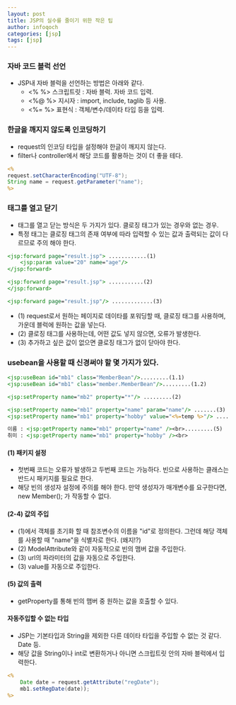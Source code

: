 ```yaml
---
layout: post
title: JSP의 실수를 줄이기 위한 작은 팁
author: infoqoch
categories: [jsp]
tags: [jsp]
---
```


### 자바 코드 블럭 선언
- JSP내 자바 블럭을 선언하는 방법은 아래와 같다. 
  - <%  %> 스크립트릿 : 자바 블럭. 자바 코드 입력.
  - <%@ %> 지시자 : import, include, taglib 등 사용.
  - <%= %> 표현식 : 객체/변수/데이타 타입 등을 입력. 

### 한글을 깨지지 않도록 인코딩하기
- request의 인코딩 타입을 설정해야 한글이 깨지지 않는다. 
- filter나 controller에서 해당 코드를 활용하는 것이 더 좋을 테다. 

``` jsp
<%
request.setCharacterEncoding("UTF-8");
String name = request.getParameter("name");
%>
```

### 태그를 열고 닫기
- 태그를 열고 닫는 방식은 두 가지가 있다. 클로징 태그가 있는 경우와 없는 경우. 
- 특정 태그는 클로징 태그의 존재 여부에 따라 입력할 수 있는 값과 출력되는 값이 다르므로 주의 해야 한다. 

```jsp
<jsp:forward page="result.jsp"> ............(1)
	<jsp:param value="20" name="age"/> 
</jsp:forward>

<jsp:forward page="result.jsp"> ...........(2)
</jsp:forward>

<jsp:forward page="result.jsp"/> .............(3)
```

- (1) request로서 원하는 페이지로 데이타를 포워딩할 때, 클로징 태그를 사용하며, 가운데 블럭에 원하는 값을 넣는다. 
- (2) 클로징 태그를 사용하는데, 어떤 값도 넣지 않으면, 오류가 발생한다. 
- (3) 추가하고 싶은 값이 없으면 클로징 태그가 없이 닫아야 한다. 

### usebean을 사용할 때 신경써야 할 몇 가지가 있다. 

```jsp
<jsp:useBean id="mb1" class="MemberBean"/>.........(1.1)
<jsp:useBean id="mb1" class="member.MemberBean"/>.........(1.2)

<jsp:setProperty name="mb2" property="*"/> .........(2)

<jsp:setProperty name="mb1" property="name" param="name"/> .......(3)
<jsp:setProperty name="mb1" property="hobby" value="<%=temp %>"/> ........(4)

이름 : <jsp:getProperty name="mb1" property="name" /><br>.........(5)
취미 : <jsp:getProperty name="mb1" property="hobby" /><br>
```

#### (1) 패키지 설정
- 첫번째 코드는 오류가 발생하고 두번째 코드는 가능하다. 빈으로 사용하는 클래스는 반드시 패키지를 필요로 한다.
- 해당 빈의 생성자 설정에 주의를 해야 한다. 만약 생성자가 매개변수를 요구한다면, new Member(); 가 작동할 수 없다. 

#### (2-4) 값의 주입
- (1)에서 객체를 초기화 할 때 참조변수의 이름을 "id"로 정의한다. 그런데 해당 객체를 사용할 때 "name"을 식별자로 한다. (왜지!?)
- (2) ModelAttribute와 같이 자동적으로 빈의 맴버 값을 주입한다. 
- (3) url의 파라미터의 값을 자동으로 주입한다. 
- (3) value를 자동으로 주입한다. 

#### (5) 값의 출력
- getProperty를 통해 빈의 맴버 중 원하는 값을 호출할 수 있다. 

#### 자동주입할 수 없는 타입
- JSP는 기본타입과 String을 제외한 다른 데이타 타입을 주입할 수 없는 것 같다. Date 등.
- 해당 값을 String이나 int로 변환하거나 아니면 스크립트릿 안의 자바 블럭에서 입력한다.

```jsp 
<%
	Date date = request.getAttribute("regDate");
	mb1.setRegDate(date));
%>
```
